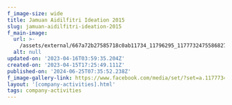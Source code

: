 ```yaml
---
f_image-size: wide
title: Jamuan Aidilfitri Ideation 2015
slug: jamuan-aidilfitri-ideation-2015
f_main-image:
  url: >-
    /assets/external/667a72b27585718c0ab11734_11796295_1177732475586827_1148718817578158048_n.jpg
  alt: null
updated-on: '2023-04-16T03:59:35.204Z'
created-on: '2023-04-15T17:25:49.111Z'
published-on: '2024-06-25T07:35:52.238Z'
f_image-gallery-link: https://www.facebook.com/media/set/?set=a.1177734562253285&type=3
layout: '[company-activities].html'
tags: company-activities
---
```



